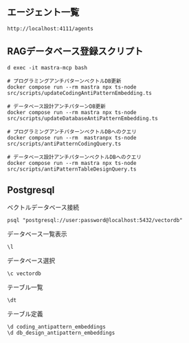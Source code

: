 ## エージェント一覧

```
http://localhost:4111/agents
```

## RAGデータベース登録スクリプト

```
d exec -it mastra-mcp bash

# プログラミングアンチパターンベクトルDB更新
docker compose run --rm mastra npx ts-node src/scripts/updateCodingAntiPatternEmbedding.ts

# データベース設計アンチパターンDB更新
docker compose run --rm mastra npx ts-node src/scripts/updateDatabaseAntiPatternEmbedding.ts

# プログラミングアンチパターンベクトルDBへのクエリ
docker compose run --rm  mastranpx ts-node src/scripts/antiPatternCodingQuery.ts

# データベース設計アンチパターンベクトルDBへのクエリ
docker compose run --rm mastra npx ts-node src/scripts/antiPatternTableDesignQuery.ts
```

## Postgresql

ベクトルデータベース接続
```
psql "postgresql://user:password@localhost:5432/vectordb"
```

データベース一覧表示

```
\l
```

データベース選択

```
\c vectordb
```

テーブル一覧

```
\dt
```

テーブル定義

```
\d coding_antipattern_embeddings
\d db_design_antipattern_embeddings
```
